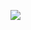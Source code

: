 [![](https://github.com/fiji/Samples/actions/workflows/build-main.yml/badge.svg)](https://github.com/fiji/Samples/actions/workflows/build-main.yml)


